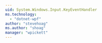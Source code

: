 ```yaml
---
uid: System.Windows.Input.KeyEventHandler
ms.technology: 
  - "dotnet-wpf"
author: "stevehoag"
ms.author: "shoag"
manager: "wpickett"
---
```

